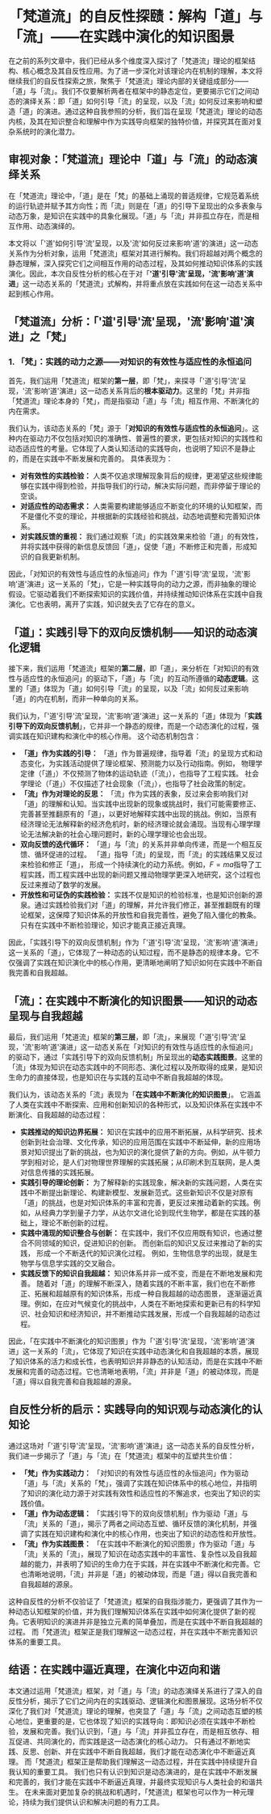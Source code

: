 # 「梵道流」的自反性探赜：解构「道」与「流」——在实践中演化的知识图景

在之前的系列文章中，我们已经从多个维度深入探讨了「梵道流」理论的框架结构、核心概念及其自反性应用。为了进一步深化对该理论内在机制的理解，本文将继续我们的自反性探索之旅，聚焦于「梵道流」理论内部的关键组成部分——「道」与「流」。我们不仅要解析两者在框架中的静态定位，更要揭示它们之间动态的演绎关系：即「道」如何引导「流」的呈现，以及「流」如何反过来影响和塑造「道」的演进。通过这种自我参照的分析，我们旨在呈现「梵道流」理论的动态内核，及其在知识整合和理解中作为实践导向框架的独特价值，并探究其在面对复杂系统时的演化潜力。

## 审视对象：「梵道流」理论中「道」与「流」的动态演绎关系

在「梵道流」理论中，「道」是在「梵」的基础上涌现的普适规律，它规范着系统的运行轨迹并赋予其方向性；而「流」则是在「道」的引导下呈现出的众多表象与动态万象，是知识在实践中的具象化展现。「道」与「流」并非孤立存在，而是相互作用、动态演绎的。

本文将以「'道'如何引导'流'呈现，以及'流'如何反过来影响'道'的演进」这一动态关系作为分析对象，运用「梵道流」框架对其进行解构。我们将超越对两个概念的静态理解，深入探究它们之间相互作用的动态过程，及其如何推动知识体系的实践演化。因此，本次自反性分析的核心在于对「**'道'引导'流'呈现，'流'影响'道'演进**」这一动态关系的「梵道流」式解构，并将重点放在实践如何在这一动态关系中起到核心作用。

## 「梵道流」分析：「'道'引导'流'呈现，'流'影响'道'演进」之「梵」

### 1. 「梵」：实践的动力之源——对知识的有效性与适应性的永恒追问

首先，我们运用「梵道流」框架的**第一层**，即「梵」，来探寻「'道'引导'流'呈现，'流'影响'道'演进」这一动态关系背后的**根本驱动力**。这里的「梵」并非指「梵道流」理论本身的「梵」，而是指驱动「道」与「流」相互作用、不断演化的内在需求。

我们认为，该动态关系的「梵」源于「**对知识的有效性与适应性的永恒追问**」。这种内在驱动力不仅包括对知识的准确性、普遍性的要求，更包括对知识的实践性和动态适应性的考量。它体现了人类认知活动的实践导向，也说明了知识不是静止的，而是在实践中不断发展和完善的。 具体表现为：

*   **对有效性的实践检验：** 人类不仅追求理解现象背后的规律，更渴望这些规律能够在实践中得到检验，并指导我们的行动，解决实际问题，而非停留于理论的空谈。
*  **对适应性的动态需求：** 人类需要构建能够适应不断变化的环境的认知框架，而不是僵化不变的理论，并根据新的实践经验和挑战，动态地调整和完善知识体系。
*  **对实践反馈的重视：** 我们通过观察「流」的实践效果来检验「道」的有效性，并将实践中获得的新信息反馈回「道」，促使「道」不断修正和完善，形成知识的自我更新机制。

因此，「对知识的有效性与适应性的永恒追问」作为「'道'引导'流'呈现，'流'影响'道'演进」这一关系的「梵」，它是一种实践导向的动力之源，而非抽象的理论假设。它驱动着我们不断探索知识的实践价值，并持续推动知识体系在实践中自我演化。它也表明，离开了实践，知识就失去了它存在的意义。

## 「道」：实践引导下的双向反馈机制——知识的动态演化逻辑

接下来，我们运用「梵道流」框架的**第二层**，即「道」，来分析在「对知识的有效性与适应性的永恒追问」的驱动下，「道」与「流」的互动所遵循的**动态逻辑**。这里的「道」体现为「道」如何引导「流」的呈现，以及「流」如何反过来影响「道」的内在机制，而非一种单向的关系。

我们认为，「'道'引导'流'呈现，'流'影响'道'演进」这一关系的「道」体现为「**实践引导下的双向反馈机制**」，它并非一个静态的规律，而是一个动态演化的过程，强调实践在知识建构和演化中的核心作用。 这个动态机制包含：

*   **「道」作为实践的引导：** 「道」作为普遍规律，指导着「流」的呈现方式和动态变化，为实践活动提供了理论框架、预测能力以及行动指南。例如， 物理学定律（「道」）不仅预测了物体的运动轨迹（「流」），也指导了工程实践。 社会学理论（「道」）不仅描述了社会现象（「流」），也指导了社会政策的制定。
*   **「流」作为对理论的反思：**  「流」作为实践的表象，反过来会影响我们对「道」的理解和认知。当实践中出现新的现象或挑战时，我们可能需要修正、完善甚至推翻原有的「道」，以更好地解释实践中出现的挑战。例如，当原有经济理论无法解释新的经济危机时，新的经济理论就会涌现。当现有心理学理论无法解决新的社会心理问题时，新的心理学理论也会出现。
*   **双向反馈的迭代循环：**  「道」与「流」的关系并非单向传递，而是一个相互反馈、循环促进的过程。 「道」指导「流」的呈现，而「流」的实践结果又反过来检验和修正「道」， 形成一个持续演化的动力系统。例如，$F=ma$指导了工程实践，而工程实践中出现的新问题又推动物理学更深入地研究，这个过程也反过来推动了数学的发展。
*   **开放性和可证伪的实践检验：**  实践不仅是知识的检验标准，也是知识创新的源泉。通过实践检验我们对「道」的理解，并允许我们修正，甚至推翻既有的理论框架，这保障了知识体系的开放性和自我完善性，避免了陷入僵化的教条。 只有在实践中不断检验理论，知识才能真正接近真理。

因此，「实践引导下的双向反馈机制」作为「'道'引导'流'呈现，'流'影响'道'演进」这一关系的「道」，它体现了一种动态的认知过程，而不是静态的规律本身。它不仅强调了实践在知识演化中的核心作用，更清晰地阐明了知识如何在实践中不断自我完善和自我超越。

## 「流」：在实践中不断演化的知识图景——知识的动态呈现与自我超越

最后，我们运用「梵道流」框架的**第三层**，即「流」，来展现「'道'引导'流'呈现，'流'影响'道'演进」这一动态关系在「对知识的有效性与适应性的永恒追问」的驱动下，通过「实践引导下的双向反馈机制」所呈现出的**动态实践图景**。这里的「流」体现为知识在动态实践中的不同形态、演化过程以及所取得的成果，是知识生命力的直接体现，也是知识在与实践的互动中不断自我超越的体现。

我们认为，该动态关系的「流」表现为「**在实践中不断演化的知识图景**」。 它涵盖了人类在实践中不断探索、应用和创新知识的各种形式，以及知识体系在实践中不断演化、自我超越的动态过程：

*   **实践推动的知识边界拓展：** 知识在实践中的应用不断拓展，从科学研究、技术创新到社会治理、文化传承，知识的应用范围在实践中不断延伸，新的应用场景对知识提出了新的挑战，也为知识的演化提供了新的方向。例如，从牛顿力学到相对论，是人们对物理世界理解的实践拓展；从印刷术到互联网，是人类对信息传播的实践拓展。
*   **实践引导的理论创新：** 为了解释新的实践现象，解决新的实践问题，人类在实践中不断提出新理论、构建新模型、发展新范式。这些新知识不仅是对原有「道」的挑战，也是对知识体系的丰富和完善，更反过来推动着新的实践。例如，从经典力学到量子力学，从达尔文进化论到现代生物学，都是在实践的基础上，理论不断创新的过程。
*   **实践中涌现的知识整合与创新：** 在实践中，我们不仅应用既有知识，也通过整合不同领域的知识，促进知识的创新。 而创新后的知识又反过来推动了新的实践， 形成一个不断迭代的知识演化过程。 例如，生物信息学的出现，就是生物学与信息学实践的交叉融合。
*   **实践反馈下的知识自我超越：** 知识体系并非一成不变，而是在不断地发展和完善。 随着对「道」的理解不断深入，随着实践的不断丰富，我们也在不断修正、拓展和超越原有的知识体系，形成一种自我超越的动态图景， 逐渐逼近真理。例如，在应对气候变化的挑战中，人类在不断地探索和更新已有的科学知识、社会知识和经济知识，并不断推动实践发展，形成一个自我超越的动态过程。

因此，「在实践中不断演化的知识图景」作为「'道'引导'流'呈现，'流'影响'道'演进」这一关系的「流」，它体现了知识在实践中动态演化和自我超越的本质，展现了知识体系的活力和成长性，也表明知识并非静态的认知活动，而是在实践中不断发展和完善的动态过程。它也清晰地表明，「流」并非是「道」的被动体现，而是「道」得以自我完善和自我超越的源泉。

## 自反性分析的启示：实践导向的知识观与动态演化的认知论

通过这场对「'道'引导'流'呈现，'流'影响'道'演进」这一动态关系的自反性分析，我们进一步揭示了「道」与「流」在「梵道流」框架中的互塑共生价值：

*   **「梵」作为实践动力：** 「对知识的有效性与适应性的永恒追问」作为驱动「道」与「流」关系的「梵」，强调了实践在知识体系中的核心地位，并指明了知识的演化动力源于对实践有效性和适应性的不懈追求，也突出了知识的实践价值。
*   **「道」作为动态逻辑：** 「实践引导下的双向反馈机制」作为驱动「道」与「流」关系的「道」，揭示了两者之间动态互塑、循环反馈的演化机制，并强调了实践在知识建构和演化中的核心作用，也突出了知识的动态性和开放性。
*   **「流」作为实践图景：** 「在实践中不断演化的知识图景」作为驱动「道」与「流」关系的「流」，展现了知识在动态实践中的丰富性、复杂性以及自我超越的能力，并表明了知识的生命力在于实践，并在实践中不断演化和完善。它也清晰地说明，「流」并非是「道」的被动体现，而是「道」得以自我完善和自我超越的源泉。

这种自反性的分析不仅验证了「梵道流」框架的自我指涉能力，更强调了其作为一种动态认知框架的价值，并为我们理解知识体系在实践中如何演化提供了新的视角。它表明知识的演进并非是独立元素的简单叠加，而是在实践中不断自我超越的过程。 而「梵道流」框架正是我们理解这一动态过程，并在实践中不断完善知识体系的重要工具。

## 结语：在实践中逼近真理，在演化中迈向和谐

本文通过运用「梵道流」框架，对「道」与「流」的动态演绎关系进行了深入的自反性分析，揭示了它们之间内在的实践驱动、逻辑演化和图景展现。这场分析不仅深化了我们对「梵道流」理论的理解，也突显了「道」与「流」之间动态互塑的核心地位，更重要的是，它也体现了知识的实践导向：即知识必须在实践中不断检验，发展和完善。我们认识到，「道」与「流」并非孤立存在，而是相互依存、相互促进、共同演化的，而实践是这一动态演化的核心动力。 只有通过不断地实践、反思、创新、并在实践中不断自我超越，我们才能在动态演化中不断逼近真理。 而「梵道流」框架正是帮助我们理解这一动态过程，并在实践中持续提升自我认知的重要工具。 我们也只有认识到知识是动态演进的，是在实践中不断发展和完善的，我们才能在实践中不断逼近真理，并最终实现知识与人类社会的和谐共生。 在未来面对更加复杂的挑战和机遇时，「梵道流」框架也可以作为一种元理论，持续为我们提供认识和解决问题的有力工具。
